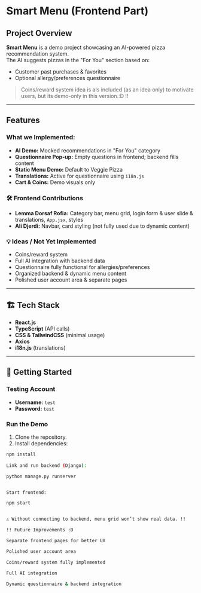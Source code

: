 #  Smart Menu (Frontend Part)


## Project Overview
**Smart Menu** is a demo project showcasing an AI-powered pizza recommendation system.  
The AI suggests pizzas in the "For You" section based on:

- Customer past purchases & favorites
- Optional allergy/preferences questionnaire

>  Coins/reward system idea is als  included (as an idea only) to motivate users, but its demo-only in this version.:D !!

---

##  Features

### What we Implemented:

- **AI Demo:** Mocked recommendations in "For You" category
- **Questionnaire Pop-up:** Empty questions in frontend; backend fills content
- **Static Menu Demo:** Default to Veggie Pizza
- **Translations:** Active for questionnaire using `i18n.js`
- **Cart & Coins:** Demo visuals only

### 🛠️ Frontend Contributions

- **Lemma Dorsaf Rofia:** Category bar, menu grid, login form & user slide & translations, `App.jsx`, styles
- **Ali Djerdi:** Navbar, card styling (not fully used due to dynamic content)

### 💡 Ideas / Not Yet Implemented

- Coins/reward system
- Full AI integration with backend data
- Questionnaire fully functional for allergies/preferences
- Organized backend & dynamic menu content
- Polished user account area & separate pages

---

## 🏗 Tech Stack

- **React.js**
- **TypeScript** (API calls)
- **CSS & TailwindCSS** (minimal usage)
- **Axios**
- **i18n.js** (translations)

---

## 🚀 Getting Started

### Testing Account

- **Username:** `test`
- **Password:** `test`

### Run the Demo

1. Clone the repository.
2. Install dependencies:

```bash
npm install
 
Link and run backend (Django):

python manage.py runserver


Start frontend:

npm start


⚠️ Without connecting to backend, menu grid won’t show real data. !!

!! Future Improvements :D

Separate frontend pages for better UX

Polished user account area

Coins/reward system fully implemented

Full AI integration

Dynamic questionnaire & backend integration


